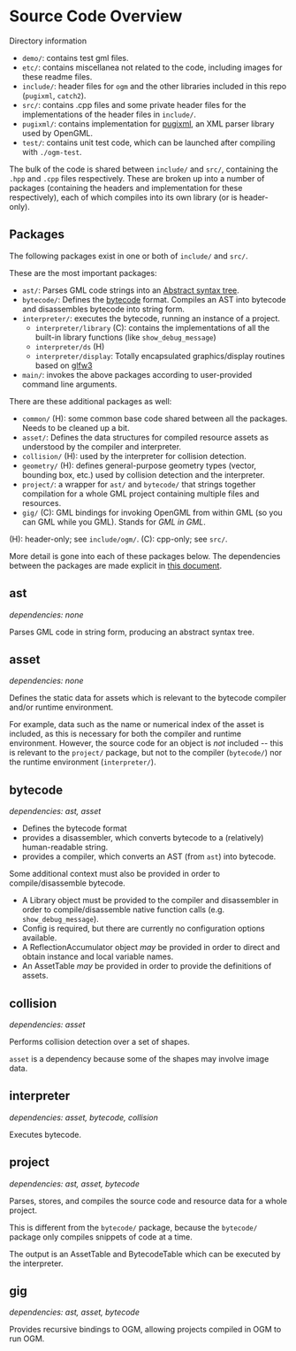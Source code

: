 # Source Code Overview

Directory information

- `demo/`: contains test gml files.
- `etc/`: contains miscellanea not related to the code, including images for these readme files.
- `include/`: header files for `ogm` and the other libraries included in this repo (`pugixml`, `catch2`).
- `src/`: contains .cpp files and some private header files for the implementations of the header files in `include/`.
- `pugixml/`: contains implementation for [pugixml](https://pugixml.org/), an XML parser library used by OpenGML.
- `test/`: contains unit test code, which can be launched after compiling with `./ogm-test`.

The bulk of the code is shared between `include/` and `src/`, containing the `.hpp` and `.cpp` files respectively. These are broken up into a number of packages (containing the headers and implementation for these respectively), each of which compiles into its own library (or is header-only).

## Packages

The following packages exist in one or both of `include/` and `src/`.

These are the most important packages:

- `ast/`: Parses GML code strings into an [Abstract syntax tree](https://en.wikipedia.org/wiki/Abstract_syntax_tree).
- `bytecode/`: Defines the [bytecode](https://en.wikipedia.org/wiki/Bytecode) format. Compiles an AST into bytecode and disassembles bytecode into string form.
- `interpreter/`: executes the bytecode, running an instance of a project.
  - `interpreter/library` (C): contains the implementations of all the built-in library functions (like `show_debug_message`)
  - `interpreter/ds` (H)
  - `interpreter/display`: Totally encapsulated graphics/display routines based on [glfw3](https://www.glfw.org/)
- `main/`: invokes the above packages according to user-provided command line arguments.

There are these additional packages as well:

- `common/` (H): some common base code shared between all the packages. Needs to be cleaned up a bit.
- `asset/`: Defines the data structures for compiled resource assets as understood by the compiler and interpreter.
- `collision/` (H): used by the interpreter for collision detection.
- `geometry/` (H): defines general-purpose geometry types (vector, bounding box, etc.) used by collision detection and the interpreter.
- `project/`: a wrapper for `ast/` and `bytecode/` that strings together compilation for a whole GML project containing multiple files and resources.
- `gig/` (C): GML bindings for invoking OpenGML from within GML (so you can GML while you GML). Stands for *GML in GML*.

(H): header-only; see `include/ogm/`.
(C): cpp-only; see `src/`.

More detail is gone into each of these packages below. The dependencies between the packages are made explicit in [this document](PACKAGE_DEPENDENCIES.md).

## ast

*dependencies: none*

Parses GML code in string form, producing an abstract syntax tree.


## asset

*dependencies: none*

Defines the static data for assets which is relevant to the
bytecode compiler and/or runtime environment.

For example, data such as the name or numerical index of the asset is included, as this is
necessary for both the compiler and runtime environment. However, the source code for an
object is *not* included -- this is relevant to the
`project/` package, but not to the compiler (`bytecode/`) nor the runtime environment
(`interpreter/`).

## bytecode

*dependencies: ast, asset*

- Defines the bytecode format
- provides a disassembler, which converts bytecode to a (relatively) human-readable string.
- provides a compiler, which converts an AST (from `ast`) into bytecode.

Some additional context must also be provided in order to compile/disassemble bytecode.
- A Library object must be provided to the compiler and disassembler in order to compile/disassemble
native function calls (e.g. `show_debug_message`).
- Config is required, but there are currently no configuration options available.
- A ReflectionAccumulator object *may* be provided in order to direct and obtain
  instance and local variable names.
- An AssetTable *may* be provided in order to provide the definitions of assets.

## collision

*dependencies: asset*

Performs collision detection over a set of shapes.

`asset` is a dependency because some of the shapes may involve image data.

## interpreter

*dependencies: asset, bytecode, collision*

Executes bytecode.

## project

*dependencies: ast, asset, bytecode*

Parses, stores, and compiles the source code and resource data for a whole project.

This is different from the `bytecode/` package, because the `bytecode/` package
only compiles snippets of code at a time.

The output is an AssetTable and BytecodeTable which can be executed by
the interpreter.

## gig

*dependencies: ast, asset, bytecode*

Provides recursive bindings to OGM, allowing projects compiled in OGM to run OGM.
